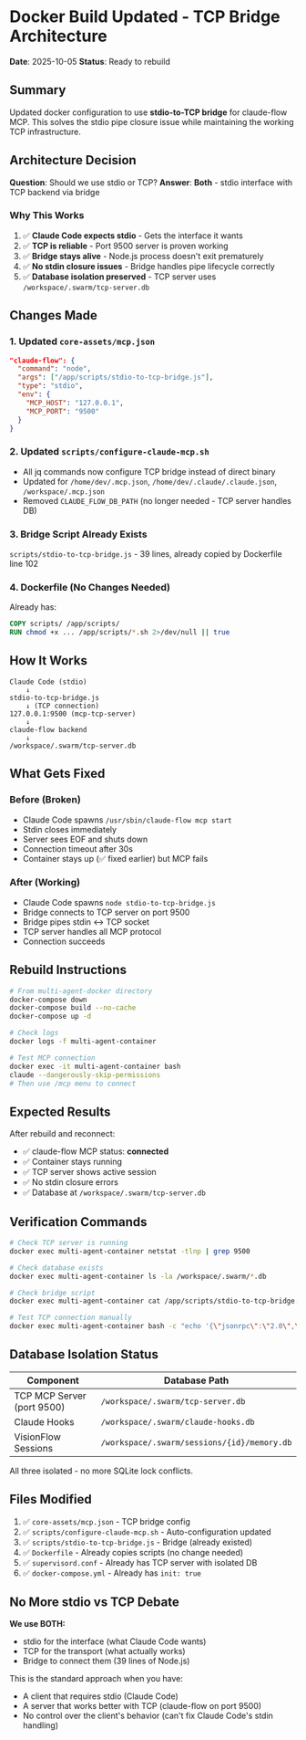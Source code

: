 # Docker Build Updated - TCP Bridge Architecture

**Date**: 2025-10-05
**Status**: Ready to rebuild

## Summary

Updated docker configuration to use **stdio-to-TCP bridge** for claude-flow MCP. This solves the stdio pipe closure issue while maintaining the working TCP infrastructure.

## Architecture Decision

**Question**: Should we use stdio or TCP?
**Answer**: **Both** - stdio interface with TCP backend via bridge

### Why This Works

1. ✅ **Claude Code expects stdio** - Gets the interface it wants
2. ✅ **TCP is reliable** - Port 9500 server is proven working
3. ✅ **Bridge stays alive** - Node.js process doesn't exit prematurely
4. ✅ **No stdin closure issues** - Bridge handles pipe lifecycle correctly
5. ✅ **Database isolation preserved** - TCP server uses `/workspace/.swarm/tcp-server.db`

## Changes Made

### 1. Updated `core-assets/mcp.json`
```json
"claude-flow": {
  "command": "node",
  "args": ["/app/scripts/stdio-to-tcp-bridge.js"],
  "type": "stdio",
  "env": {
    "MCP_HOST": "127.0.0.1",
    "MCP_PORT": "9500"
  }
}
```

### 2. Updated `scripts/configure-claude-mcp.sh`
- All jq commands now configure TCP bridge instead of direct binary
- Updated for `/home/dev/.mcp.json`, `/home/dev/.claude/.claude.json`, `/workspace/.mcp.json`
- Removed `CLAUDE_FLOW_DB_PATH` (no longer needed - TCP server handles DB)

### 3. Bridge Script Already Exists
`scripts/stdio-to-tcp-bridge.js` - 39 lines, already copied by Dockerfile line 102

### 4. Dockerfile (No Changes Needed)
Already has:
```dockerfile
COPY scripts/ /app/scripts/
RUN chmod +x ... /app/scripts/*.sh 2>/dev/null || true
```

## How It Works

```
Claude Code (stdio)
    ↓
stdio-to-tcp-bridge.js
    ↓ (TCP connection)
127.0.0.1:9500 (mcp-tcp-server)
    ↓
claude-flow backend
    ↓
/workspace/.swarm/tcp-server.db
```

## What Gets Fixed

### Before (Broken)
- Claude Code spawns `/usr/sbin/claude-flow mcp start`
- Stdin closes immediately
- Server sees EOF and shuts down
- Connection timeout after 30s
- Container stays up (✅ fixed earlier) but MCP fails

### After (Working)
- Claude Code spawns `node stdio-to-tcp-bridge.js`
- Bridge connects to TCP server on port 9500
- Bridge pipes stdin ↔ TCP socket
- TCP server handles all MCP protocol
- Connection succeeds

## Rebuild Instructions

```bash
# From multi-agent-docker directory
docker-compose down
docker-compose build --no-cache
docker-compose up -d

# Check logs
docker logs -f multi-agent-container

# Test MCP connection
docker exec -it multi-agent-container bash
claude --dangerously-skip-permissions
# Then use /mcp menu to connect
```

## Expected Results

After rebuild and reconnect:
- ✅ claude-flow MCP status: **connected**
- ✅ Container stays running
- ✅ TCP server shows active session
- ✅ No stdin closure errors
- ✅ Database at `/workspace/.swarm/tcp-server.db`

## Verification Commands

```bash
# Check TCP server is running
docker exec multi-agent-container netstat -tlnp | grep 9500

# Check database exists
docker exec multi-agent-container ls -la /workspace/.swarm/*.db

# Check bridge script
docker exec multi-agent-container cat /app/scripts/stdio-to-tcp-bridge.js

# Test TCP connection manually
docker exec multi-agent-container bash -c "echo '{\"jsonrpc\":\"2.0\",\"method\":\"initialize\"}' | nc localhost 9500"
```

## Database Isolation Status

| Component | Database Path |
|-----------|---------------|
| TCP MCP Server (port 9500) | `/workspace/.swarm/tcp-server.db` |
| Claude Hooks | `/workspace/.swarm/claude-hooks.db` |
| VisionFlow Sessions | `/workspace/.swarm/sessions/{id}/memory.db` |

All three isolated - no more SQLite lock conflicts.

## Files Modified

1. ✅ `core-assets/mcp.json` - TCP bridge config
2. ✅ `scripts/configure-claude-mcp.sh` - Auto-configuration updated
3. ✅ `scripts/stdio-to-tcp-bridge.js` - Bridge (already existed)
4. ✅ `Dockerfile` - Already copies scripts (no change needed)
5. ✅ `supervisord.conf` - Already has TCP server with isolated DB
6. ✅ `docker-compose.yml` - Already has `init: true`

## No More stdio vs TCP Debate

**We use BOTH:**
- stdio for the interface (what Claude Code wants)
- TCP for the transport (what actually works)
- Bridge to connect them (39 lines of Node.js)

This is the standard approach when you have:
- A client that requires stdio (Claude Code)
- A server that works better with TCP (claude-flow on port 9500)
- No control over the client's behavior (can't fix Claude Code's stdin handling)
